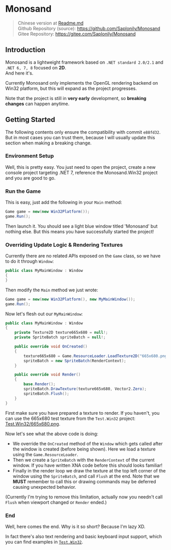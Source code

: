 # Monosand

> Chinese version at [Readme.md](./Readme.md)  
> Github Repository (source): https://github.com/Saplonily/Monosand  
> Gitee Repository: https://gitee.com/Saplonily/Monosand

## Introduction
Monosand is a lightweight framework based on `.NET standard 2.0/2.1` and `.NET 6, 7, 8` focused on **2D**.  
And here it's.  

Currently Monosand only implements the OpenGL rendering backend on Win32 platform, but this will expand as the project progresses.  

Note that the project is still in **very early** development, so **breaking changes** can happen anytime.  

## Getting Started

The following contents only ensure the compatibility with commit `e88fd32`. But in most cases you can trust them, because I will usually update this section when making a breaking change.  

### Environment Setup

Well, this is pretty easy. You just need to open the project, create a new console project targeting .NET 7, reference the Monosand.Win32 project and you are good to go.  

### Run the Game

This is easy, just add the following in your `Main` method:

```cs
Game game = new(new Win32Platform());
game.Run();
```

Then launch it. You should see a light blue window titled 'Monosand' but nothing else. But this means you have successfully started the project!

### Overriding Update Logic & Rendering Textures

Currently there are no related APIs exposed on the `Game` class, so we have to do it through `Window`:

```cs 
public class MyMainWindow : Window
{
}
```

Then modify the `Main` method we just wrote:
```cs
Game game = new(new Win32Platform(), new MyMainWindow()); 
game.Run();
```

Now let's flesh out our `MyMainWindow`:
```cs
public class MyMainWindow : Window
{
    private Texture2D texture665x680 = null!;
    private SpriteBatch spriteBatch = null!;

    public override void OnCreated() 
    {
        texture665x680 = Game.ResourceLoader.LoadTexture2D("665x680.png");
        spriteBatch = new SpriteBatch(RenderContext);
    }

    public override void Render()
    {
        base.Render();
        spriteBatch.DrawTexture(texture665x680, Vector2.Zero); 
        spriteBatch.Flush();
    }
}
```

First make sure you have prepared a texture to render. If you haven't, you can use the 665x680 test texture from the `Test.Win32` project: [Test.Win32/665x680.png](./Test.Win32/665x680.png).  

Now let's see what the above code is doing:

- We override the `OnCreated` method of the `Window` which gets called after the window is created (before being shown). Here we load a texture using the `Game.ResourceLoader`.
- Then we create a `SpriteBatch` with the `RenderContext` of the current window. If you have written XNA code before this should looks familiar!
- Finally in the render loop we draw the texture at the top left corner of the window using the `SpriteBatch`, and call `Flush` at the end. Note that we **MUST** remember to call this or drawing commands may be deferred causing unexpected behavior.

(Currently I'm trying to remove this limitation, actually now you needn't call `Flush` when viewport changed or `Render` ended.)

### End

Well, here comes the end. Why is it so short? Because I'm lazy XD.

In fact there's also text rendering and basic keyboard input support, which you can find examples in [`Test.Win32`](https://github.com/Saplonily/Monosand/blob/e88fd32ed01ac309c1bf411624149f6530826561/Test.Win32/Program.cs#L18C37-L65).  